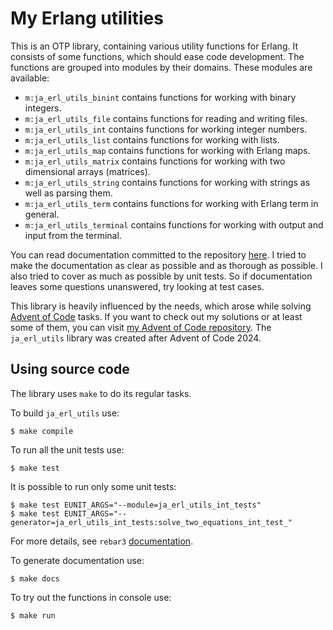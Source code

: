 # My Erlang utilities

This is an OTP library, containing various utility functions for Erlang.
It consists of some functions, which should ease code development.
The functions are grouped into modules by their domains. These modules are available:
* `m:ja_erl_utils_binint` contains functions for working with binary integers.
* `m:ja_erl_utils_file` contains functions for reading and writing files.
* `m:ja_erl_utils_int` contains functions for working integer numbers.
* `m:ja_erl_utils_list` contains functions for working with lists.
* `m:ja_erl_utils_map` contains functions for working with Erlang maps.
* `m:ja_erl_utils_matrix` contains functions for working with two dimensional arrays (matrices).
* `m:ja_erl_utils_string` contains functions for working with strings as well as parsing them.
* `m:ja_erl_utils_term` contains functions for working with Erlang term in general.
* `m:ja_erl_utils_terminal` contains functions for working with output and input from the terminal.

You can read documentation committed to the repository [here](https://rawcdn.githack.com/Juliusan/ja_erl_utils/master/doc/index.html).
I tried to make the documentation as clear as possible and as thorough as possible.
I also tried to cover as much as possible by unit tests.
So if documentation leaves some questions unanswered, try looking at test cases.

This library is heavily influenced by the needs, which arose while solving [Advent of Code](https://adventofcode.com/) tasks.
If you want to check out my solutions or at least some of them, you can visit [my Advent of Code repository](https://github.com/Juliusan/adventofcode).
The `ja_erl_utils` library was created after Advent of Code 2024.

## Using source code

The library uses `make` to do its regular tasks.

To build `ja_erl_utils` use:

    $ make compile

To run all the unit tests use:

    $ make test

It is possible to run only some unit tests:

    $ make test EUNIT_ARGS="--module=ja_erl_utils_int_tests"
    $ make test EUNIT_ARGS="--generator=ja_erl_utils_int_tests:solve_two_equations_int_test_"

For more details, see `rebar3` [documentation](https://rebar3.org/docs/commands/#eunit).

To generate documentation use:

    $ make docs

To try out the functions in console use:

    $ make run
